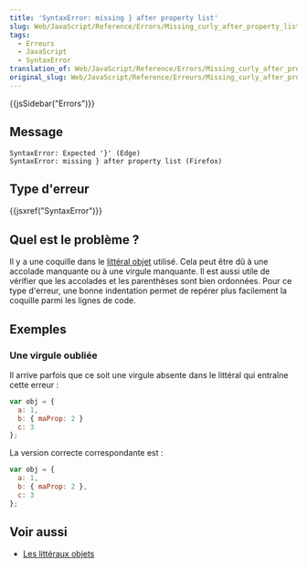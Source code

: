 ```yaml
---
title: 'SyntaxError: missing } after property list'
slug: Web/JavaScript/Reference/Errors/Missing_curly_after_property_list
tags:
  - Erreurs
  - JavaScript
  - SyntaxError
translation_of: Web/JavaScript/Reference/Errors/Missing_curly_after_property_list
original_slug: Web/JavaScript/Reference/Erreurs/Missing_curly_after_property_list
---
```

{{jsSidebar("Errors")}}

## Message

```
SyntaxError: Expected '}' (Edge)
SyntaxError: missing } after property list (Firefox)
```

## Type d'erreur

{{jsxref("SyntaxError")}}

## Quel est le problème ?

Il y a une coquille dans le [littéral objet](/fr/docs/Web/JavaScript/Reference/Opérateurs/Initialisateur_objet) utilisé. Cela peut être dû à une accolade manquante ou à une virgule manquante. Il est aussi utile de vérifier que les accolades et les parenthèses sont bien ordonnées. Pour ce type d'erreur, une bonne indentation permet de repérer plus facilement la coquille parmi les lignes de code.

## Exemples

### Une virgule oubliée

Il arrive parfois que ce soit une virgule absente dans le littéral qui entraîne cette erreur :

```js example-bad
var obj = {
  a: 1,
  b: { maProp: 2 }
  c: 3
};
```

La version correcte correspondante est :

```js example-good
var obj = {
  a: 1,
  b: { maProp: 2 },
  c: 3
};
```

## Voir aussi

- [Les littéraux objets](/fr/docs/Web/JavaScript/Reference/Opérateurs/Initialisateur_objet)
